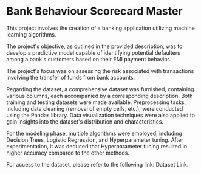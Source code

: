 # Bank Behaviour Scorecard Master

This project involves the creation of a banking application utilizing machine learning algorithms.

The project's objective, as outlined in the provided description, was to develop a predictive model capable of identifying potential defaulters among a bank's customers based on their EMI payment behavior.

The project's focus was on assessing the risk associated with transactions involving the transfer of funds from bank accounts.

Regarding the dataset, a comprehensive dataset was furnished, containing various columns, each accompanied by a corresponding description. Both training and testing datasets were made available. Preprocessing tasks, including data cleaning (removal of empty cells, etc.), were conducted using the Pandas library. Data visualization techniques were also applied to gain insights into the dataset's distribution and characteristics.

For the modeling phase, multiple algorithms were employed, including Decision Trees, Logistic Regression, and Hyperparameter tuning. After experimentation, it was deduced that Hyperparameter tuning resulted in higher accuracy compared to the other methods.

For access to the dataset, please refer to the following link: Dataset Link.

